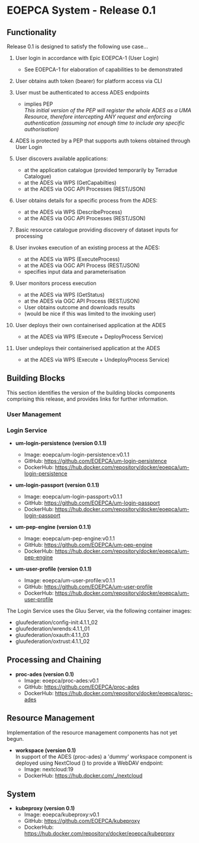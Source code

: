 # EOEPCA System - Release 0.1

## Functionality

Release 0.1 is designed to satisfy the following use case...

1. User login in accordance with Epic EOEPCA-1 (User Login)
   * See EOEPCA-1 for elaboration of capabilities to be demonstrated

1. User obtains auth token (bearer) for platform access via CLI

1. User must be authenticated to access ADES endpoints
   * implies PEP<br>
   _This initial version of the PEP will register the whole ADES as a UMA Resource, therefore intercepting ANY request and enforcing authentication (assuming not enough time to include any specific authorisation)_

1. ADES is protected by a PEP that supports auth tokens obtained through User Login

1. User discovers available applications:
   * at the application catalogue (provided temporarily by Terradue Catalogue)
   * at the ADES via WPS (GetCapabilties)
   * at the ADES via OGC API Processes (REST/JSON)

1. User obtains details for a specific process from the ADES:
   * at the ADES via WPS (DescribeProcess)
   * at the ADES via OGC API Processes (REST/JSON)

1. Basic resource catalogue providing discovery of dataset inputs for processing

1. User invokes execution of an existing process at the ADES:
   * at the ADES via WPS (ExecuteProcess)
   * at the ADES via OGC API Process (REST/JSON)
   * specifies input data and parameterisation

1. User monitors process execution
   * at the ADES via WPS (GetStatus)
   * at the ADES via OGC API Process (REST/JSON)
   * User obtains outcome and downloads results
   * (would be nice if this was limited to the invoking user)

1. User deploys their own containerised application at the ADES
   * at the ADES via WPS (Execute + DeployProcess Service)

1. User undeploys their containerised application at the ADES
   * at the ADES via WPS (Execute + UndeployProcess Service)

## Building Blocks

This section identifies the version of the building blocks components comprising this release, and provides links for further information.

### User Management

### Login Service

* **um-login-persistence (version 0.1.1)**
  * Image: eoepca/um-login-persistence:v0.1.1
  * GitHub: https://github.com/EOEPCA/um-login-persistence
  * DockerHub: https://hub.docker.com/repository/docker/eoepca/um-login-persistence

* **um-login-passport (version 0.1.1)**
  * Image: eoepca/um-login-passport:v0.1.1
  * GitHub: https://github.com/EOEPCA/um-login-passport
  * DockerHub: https://hub.docker.com/repository/docker/eoepca/um-login-passport

* **um-pep-engine (version 0.1.1)**
  * Image: eoepca/um-pep-engine:v0.1.1
  * GitHub: https://github.com/EOEPCA/um-pep-engine
  * DockerHub: https://hub.docker.com/repository/docker/eoepca/um-pep-engine

* **um-user-profile (version 0.1.1)**
  * Image: eoepca/um-user-profile:v0.1.1
  * GitHub: https://github.com/EOEPCA/um-user-profile
  * DockerHub: https://hub.docker.com/repository/docker/eoepca/um-user-profile

The Login Service uses the Gluu Server, via the following container images:
* gluufederation/config-init:4.1.1_02
* gluufederation/wrends:4.1.1_01
* gluufederation/oxauth:4.1.1_03
* gluufederation/oxtrust:4.1.1_02

## Processing and Chaining

* **proc-ades (version 0.1)**
  * Image: eoepca/proc-ades:v0.1
  * GitHub: https://github.com/EOEPCA/proc-ades
  * DockerHub: https://hub.docker.com/repository/docker/eoepca/proc-ades

## Resource Management

Implementation of the resource management components has not yet begun.

* **workspace (version 0.1)**<br>
In support of the ADES (proc-ades) a 'dummy' workspace component is deployed using NextCloud () to provide a WebDAV endpoint:
  * Image: nextcloud:19
  * DockerHub: https://hub.docker.com/_/nextcloud

## System

* **kubeproxy (version 0.1)**
  * Image: eoepca/kubeproxy:v0.1
  * GitHub: https://github.com/EOEPCA/kubeproxy
  * DockerHub: https://hub.docker.com/repository/docker/eoepca/kubeproxy
